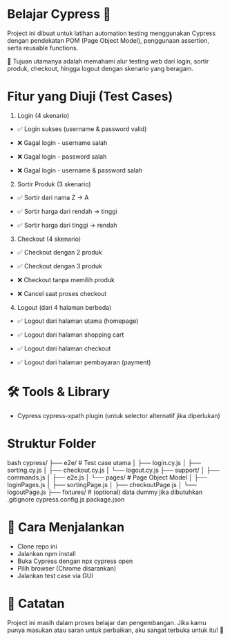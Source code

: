 # Belajar Cypress 🧪

Project ini dibuat untuk latihan automation testing menggunakan Cypress dengan pendekatan POM (Page Object Model), penggunaan assertion, serta reusable functions.

🎯 Tujuan utamanya adalah memahami alur testing web dari login, sortir produk, checkout, hingga logout dengan skenario yang beragam.

# Fitur yang Diuji (Test Cases)
1. Login (4 skenario)
- ✅ Login sukses (username & password valid)

- ❌ Gagal login - username salah

- ❌ Gagal login - password salah

- ❌ Gagal login - username & password salah

2.  Sortir Produk (3 skenario)
- ✅ Sortir dari nama Z → A

- ✅ Sortir harga dari rendah → tinggi

- ✅ Sortir harga dari tinggi → rendah

3.  Checkout (4 skenario)
- ✅ Checkout dengan 2 produk

- ✅ Checkout dengan 3 produk

- ❌ Checkout tanpa memilih produk

- ❌ Cancel saat proses checkout

4.  Logout (dari 4 halaman berbeda)
- ✅ Logout dari halaman utama (homepage)

- ✅ Logout dari halaman shopping cart

- ✅ Logout dari halaman checkout

- ✅ Logout dari halaman pembayaran (payment)

# 🛠️ Tools & Library
- Cypress
cypress-xpath plugin (untuk selector alternatif jika diperlukan)

# Struktur Folder
bash
cypress/
├── e2e/                # Test case utama
│   ├── login.cy.js
│   ├── sorting.cy.js
│   ├── checkout.cy.js
│   └── logout.cy.js
├── support/
│   ├── commands.js
│   ├── e2e.js
│   └── pages/          # Page Object Model
│       ├── loginPages.js
│       ├── sortingPage.js
│       ├── checkoutPage.js
│       └── logoutPage.js
├── fixtures/           # (optional) data dummy jika dibutuhkan
.gitignore
cypress.config.js
package.json

# 🚀 Cara Menjalankan
- Clone repo ini
- Jalankan npm install
- Buka Cypress dengan npx cypress open
- Pilih browser (Chrome disarankan)
- Jalankan test case via GUI

# 📝 Catatan
Project ini masih dalam proses belajar dan pengembangan.
Jika kamu punya masukan atau saran untuk perbaikan, aku sangat terbuka untuk itu! 💛
